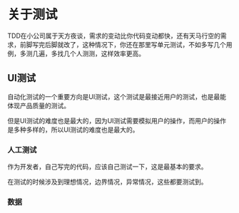 # 关于测试

TDD在小公司属于天方夜谈，需求的变动比你代码变动都快，还有天马行空的需求，前脚写完后脚就改了，这种情况下，你还在那里写单元测试，不如多写几个用例，多测几遍，多找几个人测测，这样效率更高。

## UI测试

自动化测试的一个重要方向是UI测试，这个测试是最接近用户的测试，也是最能体现产品质量的测试。

但是UI测试的难度也是最大的，因为UI测试需要模拟用户的操作，而用户的操作是多种多样的，所以UI测试的难度也是最大的。

### 人工测试

作为开发者，自己写完的代码，应该自己测试一下，这是最基本的要求。

在测试的时候涉及到理想情况，边界情况，异常情况，这些都要测试到。

### 数据
